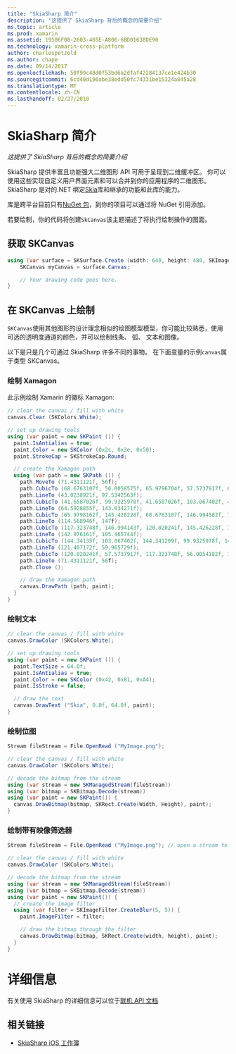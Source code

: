 ```yaml
---
title: "SkiaSharp 简介"
description: "这提供了 SkiaSharp 背后的概念的简要介绍"
ms.topic: article
ms.prod: xamarin
ms.assetid: 19506F08-2603-465E-A806-6BD01638DE90
ms.technology: xamarin-cross-platform
author: charlespetzold
ms.author: chape
ms.date: 09/14/2017
ms.openlocfilehash: 50f99c48d0f53bd6a2dfaf42284137ce1e424b30
ms.sourcegitcommit: 6cd40d190abe38edd50fc74331be15324a845a28
ms.translationtype: MT
ms.contentlocale: zh-CN
ms.lasthandoff: 02/27/2018
---
```

# <a name="an-introduction-to-skiasharp"></a>SkiaSharp 简介

_这提供了 SkiaSharp 背后的概念的简要介绍_

SkiaSharp 提供丰富且功能强大二维图形 API 可用于呈现到二维缓冲区。  你可以使用这些实现自定义用户界面元素和可以合并到你的应用程序的二维图形。  SkiaSharp 是对的.NET 绑定[Skia](https://skia.org)库和继承的功能和此库的能力。

库是跨平台目前只有[NuGet 包](https://www.nuget.org/packages/SkiaSharp)，到你的项目可以通过将 NuGet 引用添加。

若要绘制，你的代码将创建`SkCanvas`该主题描述了将执行绘制操作的图面。

## <a name="obtaining-an-skcanvas"></a>获取 SKCanvas

```csharp
using (var surface = SKSurface.Create (width: 640, height: 480, SKImageInfo.PlatformColorType, SKAlphaType.Premul)) {
    SKCanvas myCanvas = surface.Canvas;

    // Your drawing code goes here.
}
```

## <a name="drawing-on-skcanvas"></a>在 SKCanvas 上绘制

`SKCanvas`使用其他图形的设计理念相似的绘图模型模型，你可能比较熟悉，使用可选的透明度通道的颜色，并可以绘制线条、 弧、 文本和图像。

以下是只是几个可通过 SkiaSharp 许多不同的事物。  在下面变量的示例`canvas`属于类型 SKCanvas。

### <a name="drawing-xamagon"></a>绘制 Xamagon

此示例绘制 Xamarin 的徽标 Xamagon:

```csharp
// clear the canvas / fill with white
canvas.Clear (SKColors.White);

// set up drawing tools
using (var paint = new SKPaint ()) {
  paint.IsAntialias = true;
  paint.Color = new SKColor (0x2c, 0x3e, 0x50);
  paint.StrokeCap = SKStrokeCap.Round;

  // create the Xamagon path
  using (var path = new SKPath ()) {
    path.MoveTo (71.4311121f, 56f);
    path.CubicTo (68.6763107f, 56.0058575f, 65.9796704f, 57.5737917f, 64.5928855f, 59.965729f);
    path.LineTo (43.0238921f, 97.5342563f);
    path.CubicTo (41.6587026f, 99.9325978f, 41.6587026f, 103.067402f, 43.0238921f, 105.465744f);
    path.LineTo (64.5928855f, 143.034271f);
    path.CubicTo (65.9798162f, 145.426228f, 68.6763107f, 146.994582f, 71.4311121f, 147f);
    path.LineTo (114.568946f, 147f);
    path.CubicTo (117.323748f, 146.994143f, 120.020241f, 145.426228f, 121.407172f, 143.034271f);
    path.LineTo (142.976161f, 105.465744f);
    path.CubicTo (144.34135f, 103.067402f, 144.341209f, 99.9325978f, 142.976161f, 97.5342563f);
    path.LineTo (121.407172f, 59.965729f);
    path.CubicTo (120.020241f, 57.5737917f, 117.323748f, 56.0054182f, 114.568946f, 56f);
    path.LineTo (71.4311121f, 56f);
    path.Close ();

    // draw the Xamagon path
    canvas.DrawPath (path, paint);
  }
}
```

### <a name="drawing-text"></a>绘制文本

```csharp
// clear the canvas / fill with white
canvas.DrawColor (SKColors.White);

// set up drawing tools
using (var paint = new SKPaint ()) {
  paint.TextSize = 64.0f;
  paint.IsAntialias = true;
  paint.Color = new SKColor (0x42, 0x81, 0xA4);
  paint.IsStroke = false;

  // draw the text
  canvas.DrawText ("Skia", 0.0f, 64.0f, paint);
}
```

### <a name="drawing-bitmaps"></a>绘制位图

```csharp
Stream fileStream = File.OpenRead ("MyImage.png");

// clear the canvas / fill with white
canvas.DrawColor (SKColors.White);

// decode the bitmap from the stream
using (var stream = new SKManagedStream(fileStream))
using (var bitmap = SKBitmap.Decode(stream))
using (var paint = new SKPaint()) {
  canvas.DrawBitmap(bitmap, SKRect.Create(Width, Height), paint);
}
```

### <a name="drawing-with-image-filters"></a>绘制带有映像筛选器

```csharp
Stream fileStream = File.OpenRead ("MyImage.png"); // open a stream to an image file

// clear the canvas / fill with white
canvas.DrawColor (SKColors.White);

// decode the bitmap from the stream
using (var stream = new SKManagedStream(fileStream))
using (var bitmap = SKBitmap.Decode(stream))
using (var paint = new SKPaint()) {
  // create the image filter
  using (var filter = SKImageFilter.CreateBlur(5, 5)) {
    paint.ImageFilter = filter;

    // draw the bitmap through the filter
    canvas.DrawBitmap(bitmap, SKRect.Create(width, height), paint);
  }
}
```

# <a name="more-information"></a>详细信息

有关使用 SkiaSharp 的详细信息可以位于[联机 API 文档](https://developer.xamarin.com/api/namespace/SkiaSharp/)


## <a name="related-links"></a>相关链接

- [SkiaSharp iOS 工作簿](https://developer.xamarin.com/workbooks/graphics/skiasharp/logo/skialogo-ios.workbook)
